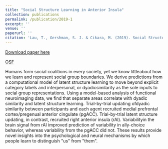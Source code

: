 ```yaml
---
title: "Social Structure Learning in Anterior Insula"
collection: publications
permalink: /publication/2019-1
excerpt: ''
venue: ''
paperurl: ''
citation: 'Lau, T., Gershman, S. J. & Cikara, M. (2019). Social Structure Learning in Anterior Insula. <i>PsyArxiv</i>.'
---
```


[Download paper here](https://psyarxiv.com/m96qh)

[OSF](https://osf.io/3wtbg/)

Humans form social coalitions in every society, yet we know littleabout how we learn and represent social group boundaries. We derive predictions from a computational model of latent structure learning to move beyond explicit category labels and interpersonal, or dyadicsimilarity as the sole inputs to social group representations. Using a model-based analysis of functional neuroimaging data, we find that separate areas correlate with dyadic similarity and latent structure learning. Trial-by-trial updating ofdyadic similarity between participants and each agent recruited medial prefrontal cortex/pregenual anterior cingulate (pgACC). Trial-by-trial latent structure updating, in contrast, recruited right anterior insula (rAI). Variabilityin the brain signal from rAI improved prediction of variability in ally-choice behavior, whereas variability from the pgACC did not. These results provide novel insights into the psychological and neural mechanisms by which people learn to distinguish "us" from "them".